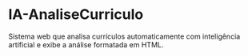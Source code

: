 # IA-AnaliseCurriculo
Sistema web que analisa currículos automaticamente com inteligência artificial e exibe a análise formatada em HTML.
